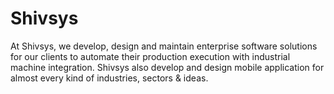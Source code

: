# Shivsys
At Shivsys, we develop, design and maintain enterprise software solutions  for our clients to automate their production execution with industrial  machine integration. Shivsys also develop and design mobile application for  almost every kind of industries, sectors & ideas.
